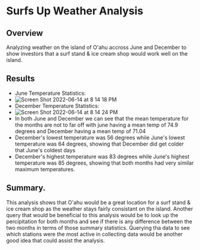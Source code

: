 # Surfs Up Weather Analysis

## Overview 
Analyzing weather on the island of O'ahu accross June and December to show investors that a surf stand & ice cream shop would work well on the island.

## Results
* June Temperature Statistics:
* ![Screen Shot 2022-06-14 at 8 14 18 PM](https://user-images.githubusercontent.com/96406929/173729368-644538f7-ff39-49dd-bb1c-df43d04a8404.png)
* December Temperature Statistics: 
* ![Screen Shot 2022-06-14 at 8 14 24 PM](https://user-images.githubusercontent.com/96406929/173729413-2b224dbb-6b55-4263-a0b6-9d08c3826afa.png)
* In both June and December we can see that the mean temperature for the months are not to far off with june having a mean temp of 74.9 degrees and December having a mean temp of 71.04
* December's lowest temperature was 56 degrees while June's lowest temperature was 64 degrees, showing that December did get colder that June's coldest days
* December's highest temperature was 83 degrees while June's highest temperature was 85 degrees, showing that both months had very similar maximum temperatures.

## Summary.
This analysis shows that O'ahu would be a great location for a surf stand & ice cream shop as the weather stays fairly consistant on the island. Another query that would be beneficial to this analysis would be to look up the percipitation for both months and see if there is any difference between the two months in terms of those summary statistics. Querying tha data to see which stations were the most active in collecting data would be another good idea that could assist the analysis. 
